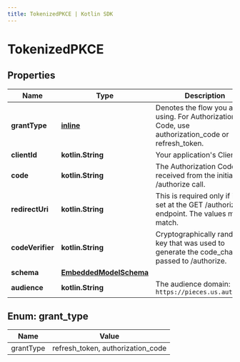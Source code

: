 ```yaml
---
title: TokenizedPKCE | Kotlin SDK
---
```




# TokenizedPKCE

## Properties
Name | Type | Description | Notes
------------ | ------------- | ------------- | -------------
**grantType** | [**inline**](#granttype) | Denotes the flow you are using. For Authorization Code, use authorization_code or refresh_token. | 
**clientId** | **kotlin.String** | Your application&#39;s Client ID. | 
**code** | **kotlin.String** | The Authorization Code received from the initial /authorize call. | 
**redirectUri** | **kotlin.String** | This is required only if it was set at the GET /authorize endpoint. The values must match. | 
**codeVerifier** | **kotlin.String** | Cryptographically random key that was used to generate the code_challenge passed to /authorize. | 
**schema** | [**EmbeddedModelSchema**](EmbeddedModelSchema) |  |  [optional]
**audience** | **kotlin.String** | The audience domain: i.e. `https://pieces.us.auth0.com` |  [optional]


<a id="GrantType"></a>
## Enum: grant_type
Name | Value
---- | -----
grantType | refresh_token, authorization_code




